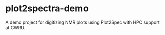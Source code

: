 # plot2spectra-demo
A demo project for digitizing NMR plots using Plot2Spec with HPC support at CWRU.
